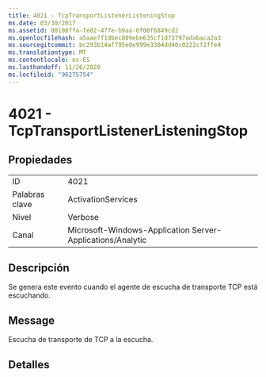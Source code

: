 ```yaml
---
title: 4021 - TcpTransportListenerListeningStop
ms.date: 03/30/2017
ms.assetid: 00108ffa-fe02-477e-b9aa-6f08f6849cd2
ms.openlocfilehash: a5aae7f1dbec809ebe635cf1d73797adabaca2a3
ms.sourcegitcommit: bc293b14af795e0e999e3304dd40c0222cf2ffe4
ms.translationtype: MT
ms.contentlocale: es-ES
ms.lasthandoff: 11/26/2020
ms.locfileid: "96275754"
---
```

# <a name="4021---tcptransportlistenerlisteningstop"></a>4021 - TcpTransportListenerListeningStop

## <a name="properties"></a>Propiedades  
  
|||  
|-|-|  
|ID|4021|  
|Palabras clave|ActivationServices|  
|Nivel|Verbose|  
|Canal|Microsoft-Windows-Application Server-Applications/Analytic|  
  
## <a name="description"></a>Descripción  

 Se genera este evento cuando el agente de escucha de transporte TCP está escuchando.  
  
## <a name="message"></a>Message  

 Escucha de transporte de TCP a la escucha.  
  
## <a name="details"></a>Detalles
